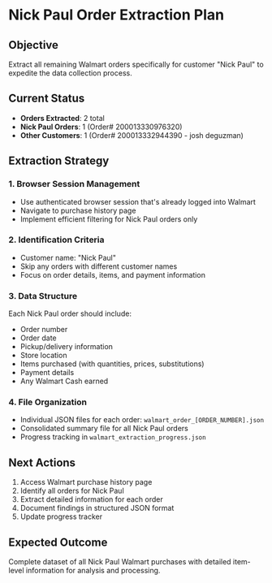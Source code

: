 # Nick Paul Order Extraction Plan

## Objective
Extract all remaining Walmart orders specifically for customer "Nick Paul" to expedite the data collection process.

## Current Status
- **Orders Extracted**: 2 total
- **Nick Paul Orders**: 1 (Order# 200013330976320)
- **Other Customers**: 1 (Order# 200013332944390 - josh deguzman)

## Extraction Strategy

### 1. Browser Session Management
- Use authenticated browser session that's already logged into Walmart
- Navigate to purchase history page
- Implement efficient filtering for Nick Paul orders only

### 2. Identification Criteria
- Customer name: "Nick Paul"
- Skip any orders with different customer names
- Focus on order details, items, and payment information

### 3. Data Structure
Each Nick Paul order should include:
- Order number
- Order date
- Pickup/delivery information
- Store location
- Items purchased (with quantities, prices, substitutions)
- Payment details
- Any Walmart Cash earned

### 4. File Organization
- Individual JSON files for each order: `walmart_order_[ORDER_NUMBER].json`
- Consolidated summary file for all Nick Paul orders
- Progress tracking in `walmart_extraction_progress.json`

## Next Actions
1. Access Walmart purchase history page
2. Identify all orders for Nick Paul
3. Extract detailed information for each order
4. Document findings in structured JSON format
5. Update progress tracker

## Expected Outcome
Complete dataset of all Nick Paul Walmart purchases with detailed item-level information for analysis and processing.